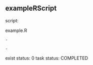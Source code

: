 ## exampleRScript

script: 

    
  example.R
  

    -

    -

exist status: 0
task status: COMPLETED


